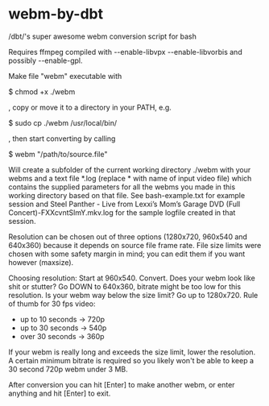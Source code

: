 # webm-by-dbt

/dbt/'s super awesome webm conversion script for bash

Requires ffmpeg compiled with --enable-libvpx --enable-libvorbis and possibly --enable-gpl.

Make file "webm" executable with

$ chmod +x ./webm

, copy or move it to a directory in your PATH, e.g.

$ sudo cp ./webm /usr/local/bin/

, then start converting by calling

$ webm "/path/to/source.file"

Will create a subfolder of the current working directory ./webm with your webms and a text file *.log (replace * with name of input video file) which contains the supplied parameters for all the webms you made in this working directory based on that file.
See bash-example.txt for example session and Steel Panther - Live from Lexxi’s Mom’s Garage DVD (Full Concert)-FXXcvntSlmY.mkv.log for the sample logfile created in that session.

Resolution can be chosen out of three options (1280x720, 960x540 and 640x360) because it depends on source file frame rate.
File size limits were chosen with some safety margin in mind; you can edit them if you want however (maxsize).

Choosing resolution:
Start at 960x540. Convert. Does your webm look like shit or stutter? Go DOWN
to 640x360, bitrate might be too low for this resolution. Is your webm way below the size limit? Go up to 1280x720.
Rule of thumb for 30 fps video:
- up to 10 seconds -> 720p
- up to 30 seconds -> 540p
- over 30 seconds -> 360p

If your webm is really long and exceeds the size limit, lower the resolution. A certain minimum bitrate is required so you likely won't be able to keep a 30 second 720p webm under 3 MB.

After conversion you can hit [Enter] to make another webm, or enter anything and hit [Enter] to exit.
